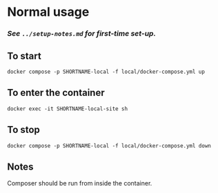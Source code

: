 # Normal usage

### *See `../setup-notes.md` for first-time set-up.*

## To start
`docker compose -p SHORTNAME-local -f local/docker-compose.yml up`
## To enter the container
`docker exec -it SHORTNAME-local-site sh`
## To stop
`docker compose -p SHORTNAME-local -f local/docker-compose.yml down`

## Notes
Composer should be run from inside the container.
